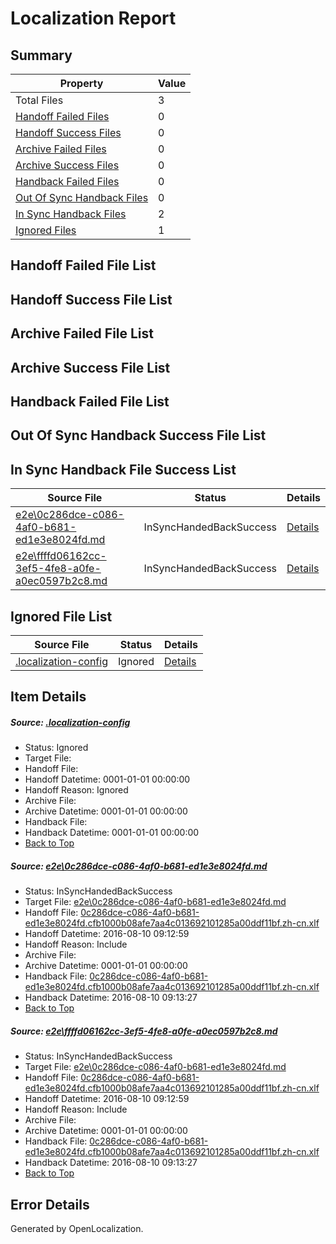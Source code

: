 # <a name='report-top'></a> Localization Report

## Summary
 Property | Value 
 -------- | ----- 
 Total Files | 3
[ Handoff Failed Files ](#handoff-failed-list)| 0
[ Handoff Success Files ](#handoff-success-list)| 0
[ Archive Failed Files ](#archive-failed-list)| 0
[ Archive Success Files ](#archive-success-list)| 0
[ Handback Failed Files ](#handback-failed-list)| 0
[ Out Of Sync Handback Files ](#outofsync-handback-success-list)| 0
[ In Sync Handback Files ](#insync-handback-success-list)| 2
[ Ignored Files ](#ignored-list)| 1

## <a name='handoff-failed-list'></a> Handoff Failed File List

## <a name='handoff-success-list'></a> Handoff Success File List

## <a name='archive-failed-list'></a> Archive Failed File List

## <a name='archive-success-list'></a> Archive Success File List

## <a name='handback-failed-list'></a> Handback Failed File List

## <a name='outofsync-handback-success-list'></a> Out Of Sync Handback Success File List

## <a name='insync-handback-success-list'></a> In Sync Handback File Success List
 Source File | Status | Details 
 ----------- | ------ | ------- 
 [e2e\0c286dce-c086-4af0-b681-ed1e3e8024fd.md](https://github.com/OpenLocalizationTestOrg/oltest/blob/039652e5b4451b4df564bc30557d1b4d1f7b741f/e2e/0c286dce-c086-4af0-b681-ed1e3e8024fd.md) | InSyncHandedBackSuccess | [Details](#2086c53fc99ce958c5718a9b73c494c287cad8581)
 [e2e\ffffd06162cc-3ef5-4fe8-a0fe-a0ec0597b2c8.md](https://github.com/OpenLocalizationTestOrg/oltest/blob/039652e5b4451b4df564bc30557d1b4d1f7b741f/e2e/ffffd06162cc-3ef5-4fe8-a0fe-a0ec0597b2c8.md) | InSyncHandedBackSuccess | [Details](#2086c53fc99ce958c5718a9b73c494c287cad8582)

## <a name='ignored-list'></a> Ignored File List
 Source File | Status | Details 
 ----------- | ------ | ------- 
 [.localization-config](https://github.com/OpenLocalizationTestOrg/oltest/blob/039652e5b4451b4df564bc30557d1b4d1f7b741f/.localization-config) | Ignored | [Details](#3d4f252ac210baf56311d7e97dcc2db10974dbd20)

## Item Details
##### <a name='3d4f252ac210baf56311d7e97dcc2db10974dbd20'></a> Source: [.localization-config](https://github.com/OpenLocalizationTestOrg/oltest/blob/039652e5b4451b4df564bc30557d1b4d1f7b741f/.localization-config)
* Status: Ignored
* Target File: 
* Handoff File: 
* Handoff Datetime: 0001-01-01 00:00:00
* Handoff Reason: Ignored
* Archive File: 
* Archive Datetime: 0001-01-01 00:00:00
* Handback File: 
* Handback Datetime: 0001-01-01 00:00:00
* [Back to Top](#report-top)

##### <a name='2086c53fc99ce958c5718a9b73c494c287cad8581'></a> Source: [e2e\0c286dce-c086-4af0-b681-ed1e3e8024fd.md](https://github.com/OpenLocalizationTestOrg/oltest/blob/039652e5b4451b4df564bc30557d1b4d1f7b741f/e2e/0c286dce-c086-4af0-b681-ed1e3e8024fd.md)
* Status: InSyncHandedBackSuccess
* Target File: [e2e\0c286dce-c086-4af0-b681-ed1e3e8024fd.md](https://github.com/OpenLocalizationTestOrg/ol-test-zhcn/blob/5ae8faacc6e105901a11327ec78ecc575f9f5b71/e2e/0c286dce-c086-4af0-b681-ed1e3e8024fd.md)
* Handoff File: [0c286dce-c086-4af0-b681-ed1e3e8024fd.cfb1000b08afe7aa4c013692101285a00ddf11bf.zh-cn.xlf](https://github.com/OpenLocalizationTestOrg/olhandoff-e2e/blob/7bd96135f57aef84a14e0f05e02a8cf69f1ecc8b/ol-handoff/OpenLocalizationTestOrg/ol-test-zhcn/ci/ht/0c286dce-c086-4af0-b681-ed1e3e8024fd.cfb1000b08afe7aa4c013692101285a00ddf11bf.zh-cn.xlf)
* Handoff Datetime: 2016-08-10 09:12:59
* Handoff Reason: Include
* Archive File: 
* Archive Datetime: 0001-01-01 00:00:00
* Handback File: [0c286dce-c086-4af0-b681-ed1e3e8024fd.cfb1000b08afe7aa4c013692101285a00ddf11bf.zh-cn.xlf](https://github.com/OpenLocalizationTestOrg/olhandback-e2e/blob/2f7a1ad9241556862dbd8eb4359827bf4976cc70/ol-handback/OpenLocalizationTestOrg/ol-test-zhcn/ci/ht/0c286dce-c086-4af0-b681-ed1e3e8024fd.cfb1000b08afe7aa4c013692101285a00ddf11bf.zh-cn.xlf)
* Handback Datetime: 2016-08-10 09:13:27
* [Back to Top](#report-top)

##### <a name='2086c53fc99ce958c5718a9b73c494c287cad8582'></a> Source: [e2e\ffffd06162cc-3ef5-4fe8-a0fe-a0ec0597b2c8.md](https://github.com/OpenLocalizationTestOrg/oltest/blob/039652e5b4451b4df564bc30557d1b4d1f7b741f/e2e/ffffd06162cc-3ef5-4fe8-a0fe-a0ec0597b2c8.md)
* Status: InSyncHandedBackSuccess
* Target File: [e2e\0c286dce-c086-4af0-b681-ed1e3e8024fd.md](https://github.com/OpenLocalizationTestOrg/ol-test-zhcn/blob/5ae8faacc6e105901a11327ec78ecc575f9f5b71/e2e/0c286dce-c086-4af0-b681-ed1e3e8024fd.md)
* Handoff File: [0c286dce-c086-4af0-b681-ed1e3e8024fd.cfb1000b08afe7aa4c013692101285a00ddf11bf.zh-cn.xlf](https://github.com/OpenLocalizationTestOrg/olhandoff-e2e/blob/7bd96135f57aef84a14e0f05e02a8cf69f1ecc8b/ol-handoff/OpenLocalizationTestOrg/ol-test-zhcn/ci/ht/0c286dce-c086-4af0-b681-ed1e3e8024fd.cfb1000b08afe7aa4c013692101285a00ddf11bf.zh-cn.xlf)
* Handoff Datetime: 2016-08-10 09:12:59
* Handoff Reason: Include
* Archive File: 
* Archive Datetime: 0001-01-01 00:00:00
* Handback File: [0c286dce-c086-4af0-b681-ed1e3e8024fd.cfb1000b08afe7aa4c013692101285a00ddf11bf.zh-cn.xlf](https://github.com/OpenLocalizationTestOrg/olhandback-e2e/blob/2f7a1ad9241556862dbd8eb4359827bf4976cc70/ol-handback/OpenLocalizationTestOrg/ol-test-zhcn/ci/ht/0c286dce-c086-4af0-b681-ed1e3e8024fd.cfb1000b08afe7aa4c013692101285a00ddf11bf.zh-cn.xlf)
* Handback Datetime: 2016-08-10 09:13:27
* [Back to Top](#report-top)


## Error Details

Generated by OpenLocalization.

